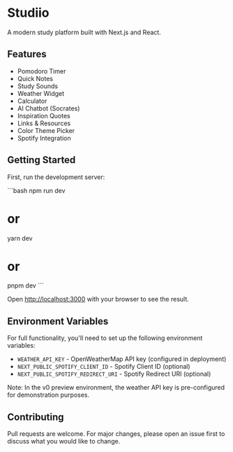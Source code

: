 # Studiio

A modern study platform built with Next.js and React.

## Features

- Pomodoro Timer
- Quick Notes
- Study Sounds
- Weather Widget
- Calculator
- AI Chatbot (Socrates)
- Inspiration Quotes
- Links & Resources
- Color Theme Picker
- Spotify Integration

## Getting Started

First, run the development server:

\`\`\`bash
npm run dev
# or
yarn dev
# or
pnpm dev
\`\`\`

Open [http://localhost:3000](http://localhost:3000) with your browser to see the result.

## Environment Variables

For full functionality, you'll need to set up the following environment variables:

- `WEATHER_API_KEY` - OpenWeatherMap API key (configured in deployment)
- `NEXT_PUBLIC_SPOTIFY_CLIENT_ID` - Spotify Client ID (optional)
- `NEXT_PUBLIC_SPOTIFY_REDIRECT_URI` - Spotify Redirect URI (optional)

Note: In the v0 preview environment, the weather API key is pre-configured for demonstration purposes.

## Contributing

Pull requests are welcome. For major changes, please open an issue first to discuss what you would like to change.
